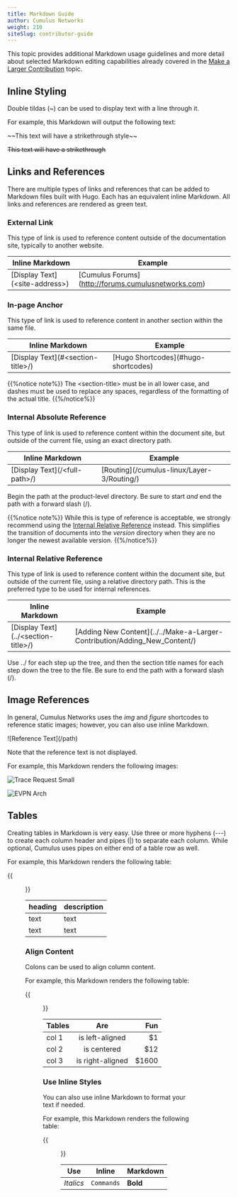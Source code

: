 ```yaml
---
title: Markdown Guide
author: Cumulus Networks
weight: 210
siteSlug: contributor-guide
---
```

This topic provides additional Markdown usage guidelines and more detail about selected Markdown editing capabilities already covered in the [Make a Larger Contribution](../Make-a-Larger-Contribution/) topic.

## Inline Styling

Double tildas (~) can be used to display text with a line through it. 

For example, this Markdown will output the following text:

\~\~This text will have a strikethrough style\~\~

~~This text will have a strikethrough~~

## Links and References

There are multiple types of links and references that can be added to Markdown files built with Hugo. Each has an equivalent inline Markdown. All links and references are rendered as green text.

### External Link

This type of link is used to reference content outside of the documentation site, typically to another website.

| Inline Markdown | Example |
| -------------------- | ---------- |
| \[Display Text\](\<site-address\>) | \[Cumulus Forums\](http://forums.cumulusnetworks.com) |

### In-page Anchor

This type of link is used to reference content in another section within the same file.

| Inline Markdown | Example |
| -------------------- | ---------- |
| \[Display Text\](#\<section-title\>/) | \[Hugo Shortcodes\](#hugo-shortcodes) |

{{%notice note%}}
The \<section-title\> must be in all lower case, and dashes must be used to replace any spaces, regardless of the formatting of the actual title.
{{%/notice%}}

### Internal Absolute Reference

This type of link is used to reference content within the document site, but outside of the current file, using an exact directory path.

| Inline Markdown | Example |
| -------------------- | ---------- |
| \[Display Text\](/\<full-path\>/) | \[Routing\](/cumulus-linux/Layer-3/Routing/) |

Begin the path at the product-level directory. Be sure to start *and* end the path with a forward slash (/).

{{%notice note%}}
While this is type of reference is acceptable, we strongly recommend using the [Internal Relative Reference](#internal-relative-reference) instead. This simplifies the transition of documents into the *version* directory when they are no longer the newest available version.
{{%/notice%}}

### Internal Relative Reference

This type of link is used to reference content within the document site, but outside of the current file, using a relative directory path. This is the preferred type to be used for internal references.

| Inline Markdown | Example |
| -------------------- | ---------- |
| \[Display Text\](../\<section-title\>/) | \[Adding New Content\](../../Make-a-Larger-Contribution/Adding_New_Content/) |

Use ../ for each step up the tree, and then the section title names for each step down the tree to the file. Be sure to end the path with a forward slash (/).

## Image References

In general, Cumulus Networks uses the *img* and *figure*  shortcodes to reference static images; however, you can also use inline Markdown.

\!\[Reference Text\](/path)

Note that the reference text is not displayed.

For example, this Markdown renders the following images:

![Trace Request Small](/images/old_doc_images/sch-trace-request-small-card.png)

![EVPN Arch](/images/cumulus-linux/evpn-basic-clos.png)

## Tables

Creating tables in Markdown is very easy. Use three or more hyphens (---) to create each column header and pipes (|) to separate each column. While optional, Cumulus uses pipes on either end of a table row as well. 

For example, this Markdown renders the following table:

{{<figure src="/images/old_doc_images/contrib-gde-table-mkdn.png" width="250">}}

| heading | description |
| ---------  | ----------- |
| text        | text   |
| text        | text   |

### Align Content

Colons can be used to align column content.

For example, this Markdown renders the following table:

{{<figure src="/images/old_doc_images/contrib-gde-table-alignment.png" width="300">}}

| Tables | Are | Fun |
| ------ |:---:| ---:|
| col 1 | is left-aligned | $1 |
| col 2 | is centered | $12 |
| col 3 | is right-aligned | $1600 |

### Use Inline Styles

You can also use inline Markdown to format your text if needed.

For example, this Markdown renders the following table:

{{<figure src="/images/old_doc_images/contrib-gde-table-style.png" width="300">}}

| Use | Inline | Markdown |
| --- | --- | --- |
| *Italics* | `Commands` | **Bold** |
